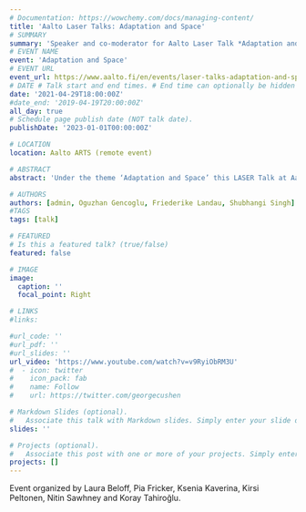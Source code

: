 ```yaml
---
# Documentation: https://wowchemy.com/docs/managing-content/
title: 'Aalto Laser Talks: Adaptation and Space'
# SUMMARY
summary: 'Speaker and co-moderator for Aalto Laser Talk *Adaptation and Space*; 2019.'
# EVENT NAME 
event: 'Adaptation and Space'
# EVENT URL 
event_url: https://www.aalto.fi/en/events/laser-talks-adaptation-and-space
# DATE # Talk start and end times. # End time can optionally be hidden by prefixing the line with `#`.
date: '2021-04-29T18:00:00Z'
#date_end: '2019-04-19T20:00:00Z'
all_day: true
# Schedule page publish date (NOT talk date).
publishDate: '2023-01-01T00:00:00Z'

# LOCATION 
location: Aalto ARTS (remote event)

# ABSTRACT 
abstract: 'Under the theme ‘Adaptation and Space’ this LASER Talk at Aalto University will intersect different practices and discourses as heterogeneous but complementary articulations of ‘space’, that address, operate on and contribute, in different ways and capacities, to the transformation of the contemporary environment and its challenges: the social, the infrastructural, the technological, the sensory, the virtual, the built and the unbuilt.'

# AUTHORS 
authors: [admin, Oguzhan Gencoglu, Friederike Landau, Shubhangi Singh]
#TAGS
tags: [talk]

# FEATURED
# Is this a featured talk? (true/false)
featured: false

# IMAGE 
image:
  caption: ''
  focal_point: Right

# LINKS 
#links:

#url_code: ''
#url_pdf: ''
#url_slides: ''
url_video: 'https://www.youtube.com/watch?v=v9RyiObRM3U'
#  - icon: twitter
#    icon_pack: fab
#    name: Follow
#    url: https://twitter.com/georgecushen

# Markdown Slides (optional).
#   Associate this talk with Markdown slides. Simply enter your slide deck's filename without extension. Otherwise, set `slides = ""`.
slides: ''

# Projects (optional).
#   Associate this post with one or more of your projects. Simply enter your project's folder or file name without extension. Otherwise, set `projects = []`.
projects: []
---
```


Event organized by Laura Beloff, Pia Fricker, Ksenia Kaverina, Kirsi Peltonen, Nitin Sawhney and Koray Tahiroğlu.

